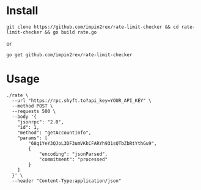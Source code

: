 # Install

`git clone https://github.com/impin2rex/rate-limit-checker && cd rate-limit-checker && go build rate.go`

or

`go get github.com/impin2rex/rate-limit-checker`

# Usage
```
./rate \
  --url "https://rpc.shyft.to?api_key=YOUR_API_KEY" \
  --method POST \
  --requests 500 \
  --body '{
    "jsonrpc": "2.0",
    "id": 1,
    "method": "getAccountInfo",
    "params": [
        "68q1YeY3QJoL3DF3umVKkCFARYh931sQTbZbRtYthGu9",
        {
            "encoding": "jsonParsed",
            "commitment": "processed"
        }
    ]
  }' \
  --header "Content-Type:application/json"
```